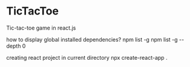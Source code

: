# TicTacToe
Tic-tac-toe game in react.js

how to display global installed dependencies?
npm list -g 
npm list -g --depth 0

creating react project in current directory
npx create-react-app .
